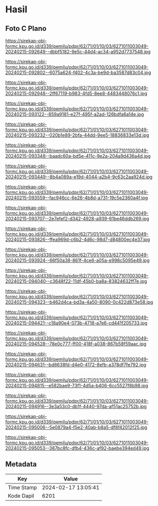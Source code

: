 # Hasil

## Foto C Plano

https://sirekap-obj-formc.kpu.go.id/d339/pemilu/pdpr/62/71/01/10/03/6271011003049-20240215-092649--dbbf5182-9e5c-44d4-ac34-a952d7737548.jpg

https://sirekap-obj-formc.kpu.go.id/d339/pemilu/pdpr/62/71/01/10/03/6271011003049-20240215-092802--6075a624-f402-4c3a-be9d-ba3587d83c04.jpg

https://sirekap-obj-formc.kpu.go.id/d339/pemilu/pdpr/62/71/01/10/03/6271011003049-20240215-092948--2ff67119-b983-4fd5-8ee8-4483448076c1.jpg

https://sirekap-obj-formc.kpu.go.id/d339/pemilu/pdpr/62/71/01/10/03/6271011003049-20240215-093122--859a9181-e27f-495f-a2ad-126bdfa6a14e.jpg

https://sirekap-obj-formc.kpu.go.id/d339/pemilu/pdpr/62/71/01/10/03/6271011003049-20240215-093232--020b1e89-2bfa-44dd-9ee5-18836833e13d.jpg

https://sirekap-obj-formc.kpu.go.id/d339/pemilu/pdpr/62/71/01/10/03/6271011003049-20240215-093348--baadc60a-bd5e-411c-9e2a-204a9d436a4d.jpg

https://sirekap-obj-formc.kpu.go.id/d339/pemilu/pdpr/62/71/01/10/03/6271011003049-20240215-093449--8b4a089a-e19d-4044-a2b4-9c63c2aa924d.jpg

https://sirekap-obj-formc.kpu.go.id/d339/pemilu/pdpr/62/71/01/10/03/6271011003049-20240215-093559--fac946cc-6e26-4b8d-a731-19c5e2360a4f.jpg

https://sirekap-obj-formc.kpu.go.id/d339/pemilu/pdpr/62/71/01/10/03/6271011003049-20240215-093707--2e7efef2-d342-4928-a939-61be46ddb269.jpg

https://sirekap-obj-formc.kpu.go.id/d339/pemilu/pdpr/62/71/01/10/03/6271011003049-20240215-093826--ffea969d-c6b2-4d6c-98d7-d84800ec4e37.jpg

https://sirekap-obj-formc.kpu.go.id/d339/pemilu/pdpr/62/71/01/10/03/6271011003049-20240215-093924--66f50a38-861f-4ce6-a05a-e998c5095e49.jpg

https://sirekap-obj-formc.kpu.go.id/d339/pemilu/pdpr/62/71/01/10/03/6271011003049-20240215-094040--c3648f22-11df-45b0-ba8a-83824632ff7e.jpg

https://sirekap-obj-formc.kpu.go.id/d339/pemilu/pdpr/62/71/01/10/03/6271011003049-20240215-094323--b462d4ca-bd3a-4a50-8090-0c422d873e58.jpg

https://sirekap-obj-formc.kpu.go.id/d339/pemilu/pdpr/62/71/01/10/03/6271011003049-20240215-094421--c18a90e4-073b-4718-a7e6-cd441f205733.jpg

https://sirekap-obj-formc.kpu.go.id/d339/pemilu/pdpr/62/71/01/10/03/6271011003049-20240215-094528--78e0c777-ff00-418f-a038-867b58f59aac.jpg

https://sirekap-obj-formc.kpu.go.id/d339/pemilu/pdpr/62/71/01/10/03/6271011003049-20240215-094631--bd6638fd-d4e0-4172-8efb-a378df7fe792.jpg

https://sirekap-obj-formc.kpu.go.id/d339/pemilu/pdpr/62/71/01/10/03/6271011003049-20240215-094815--e582bae9-73f1-4d5a-b406-6cc5527f8b98.jpg

https://sirekap-obj-formc.kpu.go.id/d339/pemilu/pdpr/62/71/01/10/03/6271011003049-20240215-094916--3e3a53c0-db1f-4440-97da-af51ac25752b.jpg

https://sirekap-obj-formc.kpu.go.id/d339/pemilu/pdpr/62/71/01/10/03/6271011003049-20240215-095006--5e0879a4-f5e2-40ab-b8a5-df8f42012f25.jpg

https://sirekap-obj-formc.kpu.go.id/d339/pemilu/pdpr/62/71/01/10/03/6271011003049-20240215-095053--387bc8fc-dfb4-436c-af92-baebe394ed49.jpg


## Metadata

| Key        | Value               |
| ---------- | ------------------- |
| Time Stamp | 2024-02-17 13:05:41 |
| Kode Dapil | 6201                |



